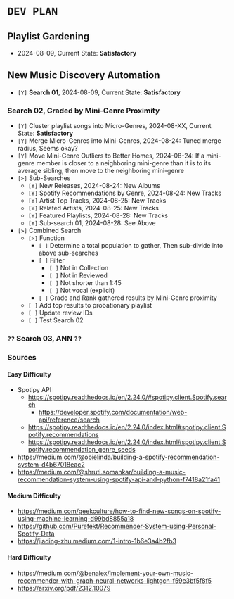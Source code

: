 # `DEV PLAN`
## Playlist Gardening
* 2024-08-09, Current State: **Satisfactory**
## New Music Discovery Automation
* `[Y]` **Search 01**, 2024-08-09, Current State: **Satisfactory**
### Search 02, Graded by Mini-Genre Proximity
* `[Y]` Cluster playlist songs into Micro-Genres, 2024-08-XX, Current State: **Satisfactory**
* `[Y]` Merge Micro-Genres into Mini-Genres, 2024-08-24: Tuned merge radius, Seems okay?
* `[Y]` Move Mini-Genre Outliers to Better Homes, 2024-08-24: If a mini-genre member is closer to a neighboring mini-genre than it is to its average sibling, then move to the neighboring mini-genre
* `[>]` Sub-Searches
    - `[Y]` New Releases, 2024-08-24: New Albums
    - `[Y]` Spotify Recommendations by Genre, 2024-08-24: New Tracks
    - `[Y]` Artist Top Tracks, 2024-08-25: New Tracks
    - `[Y]` Related Artists, 2024-08-25: New Tracks
    - `[Y]` Featured Playlists, 2024-08-28: New Tracks
    - `[Y]` Sub-search 01, 2024-08-28: See Above
* `[>]` Combined Search
    - `[>]` Function
        * `[ ]` Determine a total population to gather, Then sub-divide into above sub-searches
        * `[ ]` Filter
            - `[ ]` Not in Collection
            - `[ ]` Not in Reviewed
            - `[ ]` Not shorter than 1:45
            - `[ ]` Not vocal (explicit)
        * `[ ]` Grade and Rank gathered results by Mini-Genre proximity
    - `[ ]` Add top results to probationary playlist
    - `[ ]` Update review IDs
    - `[ ]` Test Search 02
### `??` Search 03, ANN `??`
### Sources
#### Easy Difficulty
* Spotipy API
    - https://spotipy.readthedocs.io/en/2.24.0/#spotipy.client.Spotify.search
        * https://developer.spotify.com/documentation/web-api/reference/search
    - https://spotipy.readthedocs.io/en/2.24.0/index.html#spotipy.client.Spotify.recommendations
    - https://spotipy.readthedocs.io/en/2.24.0/index.html#spotipy.client.Spotify.recommendation_genre_seeds
* https://medium.com/@obielinda/building-a-spotify-recommendation-system-d4b67018eac2
* https://medium.com/@shruti.somankar/building-a-music-recommendation-system-using-spotify-api-and-python-f7418a21fa41

#### Medium Difficulty
* https://medium.com/geekculture/how-to-find-new-songs-on-spotify-using-machine-learning-d99bd8855a18
* https://github.com/Purefekt/Recommender-System-using-Personal-Spotify-Data
* https://jiading-zhu.medium.com/1-intro-1b6e3a4b2fb3

#### Hard Difficulty
* https://medium.com/@benalex/implement-your-own-music-recommender-with-graph-neural-networks-lightgcn-f59e3bf5f8f5
* https://arxiv.org/pdf/2312.10079